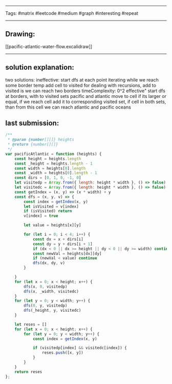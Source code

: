 

----

Tags: #matrix #leetcode #medium #graph #interesting #repeat 

----

## Drawing:
[[pacific-atlantic-water-flow.excalidraw]]

----


## solution explanation:
two solutions:
ineffective: start dfs at each point iterating while we reach some border temp add cell to visited for dealing with recursions, add to visited is we can reach two borders timeComplexity: 0^2
effective" start dfs at borders, with to visited sets pacific and atlantic move to cell if its larger or equal, if we reach cell add it to corresponding visited set, if cell in both sets, than from this cell we can reach atlantic and pacific oceans

## last submission:
```javascript
/**
 * @param {number[][]} heights
 * @return {number[][]}
 */
var pacificAtlantic = function (heights) {
    const height = heights.length
    const _height = heights.length - 1
    const width = heights[0].length
    const _width = heights[0].length - 1
    const dirs = [0, 1, 0, -1, 0]
    let visitedp = Array.from({ length: height * width }, () => false)
    let visitedc = Array.from({ length: height * width }, () => false)
    const getIndex = (x, y) => (x * width) + y
    const dfs = (x, y, v) => {
        const index = getIndex(x, y)
        let isVisited = v[index]
        if (isVisited) return
        v[index] = true

        let value = heights[x][y]

        for (let i = 0; i < 4; i++) {
            const dx = x + dirs[i]
            const dy = y + dirs[i + 1]
            if (dx < 0 || dx >= height || dy < 0 || dy >= width) continue
            const newVal = heights[dx][dy]
            if (newVal < value) continue
            dfs(dx, dy, v)
        }

    }
    for (let x = 0; x < height; x++) {
        dfs(x, 0, visitedp)
        dfs(x, _width, visitedc)
    }
    for (let y = 0; y < width; y++) {
        dfs(0, y, visitedp)
        dfs(_height, y, visitedc)
    }

    let reses = []
    for (let x = 0; x < height; x++) {
        for (let y = 0; y < width; y++) {
            const index = getIndex(x, y)

            if (visitedp[index] && visitedc[index]) {
                reses.push([x, y])
            }
        }
    }
    return reses
};
```



